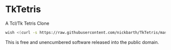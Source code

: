 # TkTetris
A Tcl/Tk Tetris Clone

```bash
wish <(curl -s https://raw.githubusercontent.com/nickbarth/TkTetris/master/main.tcl)
```

This is free and unencumbered software released into the public domain.
